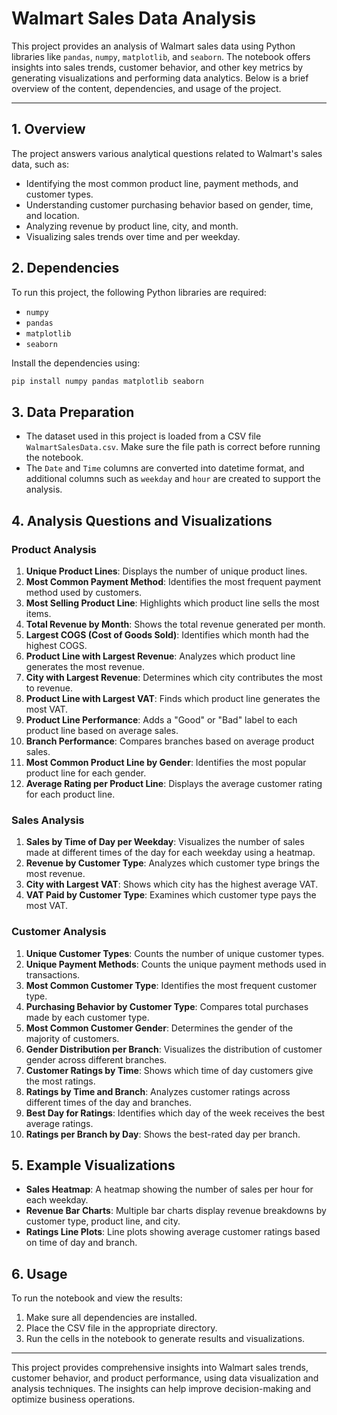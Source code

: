 # Walmart Sales Data Analysis

This project provides an analysis of Walmart sales data using Python libraries like `pandas`, `numpy`, `matplotlib`, and `seaborn`. The notebook offers insights into sales trends, customer behavior, and other key metrics by generating visualizations and performing data analytics. Below is a brief overview of the content, dependencies, and usage of the project.

---

## 1. Overview
The project answers various analytical questions related to Walmart's sales data, such as:
- Identifying the most common product line, payment methods, and customer types.
- Understanding customer purchasing behavior based on gender, time, and location.
- Analyzing revenue by product line, city, and month.
- Visualizing sales trends over time and per weekday.

## 2. Dependencies
To run this project, the following Python libraries are required:
- `numpy`
- `pandas`
- `matplotlib`
- `seaborn`

Install the dependencies using:
```bash
pip install numpy pandas matplotlib seaborn
```

## 3. Data Preparation
- The dataset used in this project is loaded from a CSV file `WalmartSalesData.csv`. Make sure the file path is correct before running the notebook.
- The `Date` and `Time` columns are converted into datetime format, and additional columns such as `weekday` and `hour` are created to support the analysis.

## 4. Analysis Questions and Visualizations

### Product Analysis
1. **Unique Product Lines**: Displays the number of unique product lines.
2. **Most Common Payment Method**: Identifies the most frequent payment method used by customers.
3. **Most Selling Product Line**: Highlights which product line sells the most items.
4. **Total Revenue by Month**: Shows the total revenue generated per month.
5. **Largest COGS (Cost of Goods Sold)**: Identifies which month had the highest COGS.
6. **Product Line with Largest Revenue**: Analyzes which product line generates the most revenue.
7. **City with Largest Revenue**: Determines which city contributes the most to revenue.
8. **Product Line with Largest VAT**: Finds which product line generates the most VAT.
9. **Product Line Performance**: Adds a "Good" or "Bad" label to each product line based on average sales.
10. **Branch Performance**: Compares branches based on average product sales.
11. **Most Common Product Line by Gender**: Identifies the most popular product line for each gender.
12. **Average Rating per Product Line**: Displays the average customer rating for each product line.

### Sales Analysis
1. **Sales by Time of Day per Weekday**: Visualizes the number of sales made at different times of the day for each weekday using a heatmap.
2. **Revenue by Customer Type**: Analyzes which customer type brings the most revenue.
3. **City with Largest VAT**: Shows which city has the highest average VAT.
4. **VAT Paid by Customer Type**: Examines which customer type pays the most VAT.

### Customer Analysis
1. **Unique Customer Types**: Counts the number of unique customer types.
2. **Unique Payment Methods**: Counts the unique payment methods used in transactions.
3. **Most Common Customer Type**: Identifies the most frequent customer type.
4. **Purchasing Behavior by Customer Type**: Compares total purchases made by each customer type.
5. **Most Common Customer Gender**: Determines the gender of the majority of customers.
6. **Gender Distribution per Branch**: Visualizes the distribution of customer gender across different branches.
7. **Customer Ratings by Time**: Shows which time of day customers give the most ratings.
8. **Ratings by Time and Branch**: Analyzes customer ratings across different times of the day and branches.
9. **Best Day for Ratings**: Identifies which day of the week receives the best average ratings.
10. **Ratings per Branch by Day**: Shows the best-rated day per branch.

## 5. Example Visualizations

- **Sales Heatmap**: A heatmap showing the number of sales per hour for each weekday.
- **Revenue Bar Charts**: Multiple bar charts display revenue breakdowns by customer type, product line, and city.
- **Ratings Line Plots**: Line plots showing average customer ratings based on time of day and branch.

## 6. Usage
To run the notebook and view the results:
1. Make sure all dependencies are installed.
2. Place the CSV file in the appropriate directory.
3. Run the cells in the notebook to generate results and visualizations.

---

This project provides comprehensive insights into Walmart sales trends, customer behavior, and product performance, using data visualization and analysis techniques. The insights can help improve decision-making and optimize business operations.
